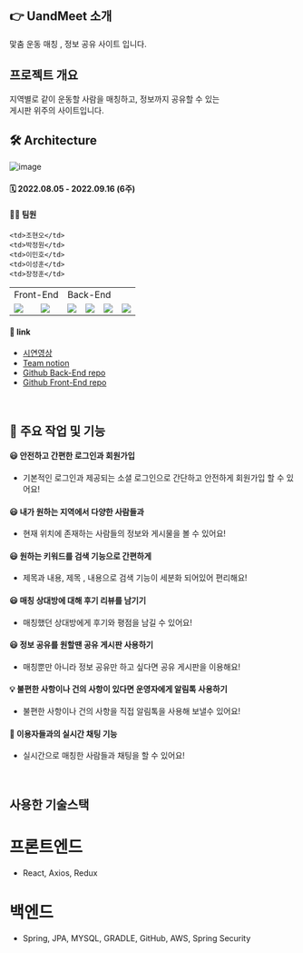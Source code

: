 ## 👉 UandMeet 소개
맟춤 운동 매칭 , 정보 공유 사이트 입니다.
<br>
## 프로젝트 개요
지역별로 같이 운동할 사람을 매칭하고, 정보까지 공유할 수 있는
<br>
게시판 위주의 사이트입니다.

## 🛠 Architecture
![image](https://user-images.githubusercontent.com/56526225/190002286-d5fa17f1-a672-462f-b5da-fd9303cddee4.png)


#### 🗓 2022.08.05 - 2022.09.16 (6주)
#### 🙋‍♂️ 팀원

<table>
  <tr>
    <td colspan="2">Front-End</td>
    <td colspan="4">Back-End</td>
  </tr>
  <tr>

    <td>조현오</td>
    <td>박정원</td>
    <td>이민호</td>
    <td>이성훈</td>
    <td>장정훈</td>
    
  </tr>
  <tr>
    <td><img src="https://img.shields.io/badge/React-61DAFB?style=flat-square&logo=React&logoColor=white"/></td>
    <td><img src="https://img.shields.io/badge/React-61DAFB?style=flat-square&logo=React&logoColor=white"/></td>
    <td><img src="https://img.shields.io/badge/Springboot-6DB33F?style=flat-square&logo=Springboot&logoColor=white"/></td>
    <td><img src="https://img.shields.io/badge/Springboot-6DB33F?style=flat-square&logo=Springboot&logoColor=white"/></td>
    <td><img src="https://img.shields.io/badge/Springboot-6DB33F?style=flat-square&logo=Springboot&logoColor=white"/></td>
    <td><img src="https://img.shields.io/badge/Springboot-6DB33F?style=flat-square&logo=Springboot&logoColor=white"/></td>
  </tr>
</table>


#### 🔗 link

- [시연영상]()
- [Team notion](https://www.notion.so/4-2cfecbfb7da547f58028d85890da61e8)
- [Github Back-End repo](https://github.com/enkidur/uandmeet)
- [Github Front-End repo](https://github.com/letsjo/exercise-match)
<br>

## 🚀 주요 작업 및 기능
#### 😃 안전하고 간편한 로그인과 회원가입
- 기본적인 로그인과 제공되는 소셜 로그인으로 간단하고 안전하게 회원가입 할 수 있어요!
#### 😃 내가 원하는 지역에서 다양한 사람들과
- 현재 위치에 존재하는 사람들의 정보와 게시물을 볼 수 있어요!
#### 😃 원하는 키워드를 검색 기능으로 간편하게
- 제목과 내용, 제목 , 내용으로 검색 기능이 세분화 되어있어 편리해요!
#### 😃 매칭 상대방에 대해 후기 리뷰를 남기기
- 매칭했던 상대방에게 후기와 평점을 남길 수 있어요!
#### 😃 정보 공유를 원할땐 공유 게시판 사용하기
- 매칭뿐만 아니라 정보 공유만 하고 싶다면 공유 게시판을 이용해요!
#### 💡 불편한 사항이나 건의 사항이 있다면 운영자에게 알림톡 사용하기
- 불편한 사항이나 건의 사항을 직접 알림톡을 사용해 보낼수 있어요!
#### 💬 이용자들과의 실시간 채팅 기능
- 실시간으로 매칭한 사람들과 채팅을 할 수 있어요!
<br>

## 사용한 기술스택
# 프론트엔드
- React, Axios, Redux
# 백엔드
- Spring, JPA, MYSQL, GRADLE, GitHub, AWS, Spring Security
